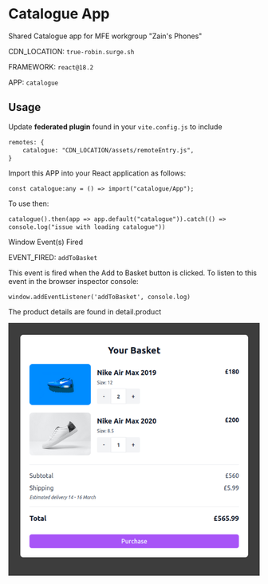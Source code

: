 # Catalogue App

Shared Catalogue app for MFE workgroup "Zain's Phones"

CDN_LOCATION: `true-robin.surge.sh`

FRAMEWORK: `react@18.2`

APP: `catalogue`

## Usage

Update **federated plugin** found in your `vite.config.js` to include

```
remotes: {
    catalogue: "CDN_LOCATION/assets/remoteEntry.js",
}
```

Import this APP into your React application as follows:

```
const catalogue:any = () => import("catalogue/App");
```
To use then:

```
catalogue().then(app => app.default("catalogue")).catch(() => console.log("issue with loading catalogue"))
```

Window Event(s) Fired

EVENT_FIRED: `addToBasket`

This event is fired when the Add to Basket button is clicked. 
To listen to this event in the browser inspector console:
```
window.addEventListener('addToBasket', console.log)
```

The product details are found in detail.product

![alt text](https://github.com/h-gomez/mmt-mfe-basket/blob/master/mfe-image.png?raw=true)